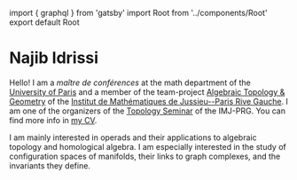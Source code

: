 import { graphql } from 'gatsby'
import Root from '../components/Root'
export default Root

# Najib Idrissi

Hello!
I am a _maître de conférences_ at the math department of the [University of Paris](https://u-paris.fr) and a member of the team-project [Algebraic Topology & Geometry](https://www.imj-prg.fr/tga/) of the [Institut de Mathématiques de Jussieu--Paris Rive Gauche](https://www.imj-prg.fr).
I am one of the organizers of the [Topology Seminar](https://www.imj-prg.fr/gestion/evenement/affEvenement/43) of the IMJ-PRG.
You can find more info in [my CV](/misc/cv).

I am mainly interested in operads and their applications to algebraic topology and homological algebra.
I am especially interested in the study of configuration spaces of manifolds, their links to graph complexes, and the invariants they define.
